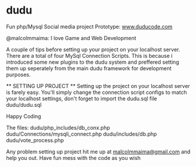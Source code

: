dudu
====

Fun php/Mysql Social media project
Prototype: www.duducode.com

@malcolmmaima: I love Game and Web Development

<?php
//Dudu uses an OOP approach to programming

  $Message = "I found it really interesting that Mark Zuckerberg at age 19 was able to make a social media site So i                   decided to try working on one to try and understand the main concepts behind some of the social media sites               we have";
  
  echo $Message;
?>

A couple of tips before setting up your project on your localhost server. There are a total of four MySql Connection Scripts. This is because i introduced some new plugins to the dudu system and preffered setting them up seperately from the main dudu framework for development purposes. 

** SETTING UP PROJECT **
Setting up the project on your localhost server is farely easy.
You'll simply change the connection script configs to match your localhost settings, don't forget to import the dudu.sql file dudu/dudu.sql 

Happy Coding

The files:
dudu/php_includes/db_conx.php
dudu/Connections/mysqli_connect.php
dudu/includes/db.php
dudu/vote_process.php

Any problem setting up project hit me up at malcolmmaima@gmail.com and help you out.
Have fun mess with the code as you wish

